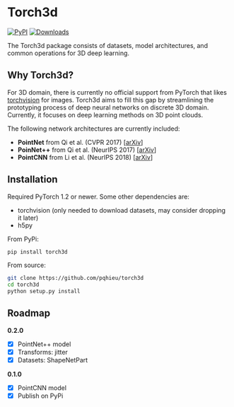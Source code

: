 Torch3d
=======

[![PyPI](https://img.shields.io/pypi/v/torch3d)](https://pypi.org/project/torch3d)
[![Downloads](https://pepy.tech/badge/torch3d)](https://pepy.tech/project/torch3d)

The Torch3d package consists of datasets, model architectures, and common
operations for 3D deep learning.

Why Torch3d?
------------

For 3D domain, there is currently no official support from PyTorch that likes
[torchvision](https://github.com/pytorch/vision) for images. Torch3d aims to
fill this gap by streamlining the prototyping process of deep neural networks
on discrete 3D domain. Currently, it focuses on deep learning methods on 3D
point clouds.

The following network architectures are currently included:
- **PointNet** from Qi et al. (CVPR 2017) [[arXiv](https://arxiv.org/abs/1612.00593)]
- **PoinNet++** from Qi et al. (NeurIPS 2017) [[arXiv](https://arxiv.org/abs/1706.02413)]
- **PointCNN** from Li et al. (NeurIPS 2018) [[arXiv](https://arxiv.org/abs/1801.07791)]

Installation
------------

Required PyTorch 1.2 or newer. Some other dependencies are:
- torchvision (only needed to download datasets, may consider dropping it later)
- h5py

From PyPi:
```bash
pip install torch3d
```

From source:
```bash
git clone https://github.com/pqhieu/torch3d
cd torch3d
python setup.py install
```

Roadmap
-------

**0.2.0**
- [x] PointNet++ model
- [x] Transforms: jitter
- [x] Datasets: ShapeNetPart

**0.1.0**
- [x] PointCNN model
- [x] Publish on PyPi
